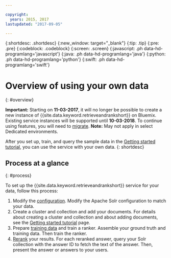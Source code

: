 ```yaml
---

copyright:
  years: 2015, 2017
lastupdated: "2017-09-05"

---
```


{:shortdesc: .shortdesc}
{:new_window: target="_blank"}
{:tip: .tip}
{:pre: .pre}
{:codeblock: .codeblock}
{:screen: .screen}
{:javascript: .ph data-hd-programlang='javascript'}
{:java: .ph data-hd-programlang='java'}
{:python: .ph data-hd-programlang='python'}
{:swift: .ph data-hd-programlang='swift'}

# Overview of using your own data
{: #overview}

**Important:** Starting on **11-03-2017**, it will no longer be possible to create a new instance of {{site.data.keyword.retrieveandrankshort}} on Bluemix. Existing service instances will be supported until **10-03-2018**. To continue using features, you will need to [migrate](/docs/services/discovery/migrate-dcs-rr.html).  **Note:** May not apply in select Dedicated environments.

After you set up, train, and query the sample data in the [Getting started tutorial](/docs/services/retrieve-and-rank/getting-started.html), you can use the service with your own data.
{: shortdesc}

## Process at a glance
{: #process}

To set up the {{site.data.keyword.retrieveandrankshort}} service for your data, follow this process:

1.  Modify the [configuration](/docs/services/retrieve-and-rank/configure.html). Modify the Apache Solr configuration to match your data.
1.  Create a cluster and collection and add your documents. For details about creating a cluster and collection and about adding documents, see the [Getting started tutorial](/docs/services/retrieve-and-rank/getting-started.html#create-cluster) page.
1.  Prepare [training data](/docs/services/retrieve-and-rank/training-data.html) and train a ranker. Assemble your ground truth and training data. Then train the ranker.
1.  [Rerank](/docs/services/retrieve-and-rank/reranking-results.html) your results. For each reranked answer, query your Solr collection with the answer ID to fetch the text of the answer. Then, present the answer or answers to your users.
